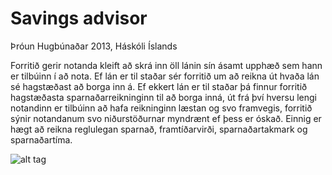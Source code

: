 Savings advisor
==========
Þróun Hugbúnaðar 2013, Háskóli Íslands

Forritið gerir notanda kleift að skrá inn öll lánin sín ásamt upphæð sem hann er tilbúinn í að nota. Ef lán er til staðar sér forritið um að reikna út hvaða lán sé hagstæðast að borga inn á. Ef ekkert lán er til staðar þá finnur forritið hagstæðasta sparnaðarreikninginn til að borga inná, út frá því hversu lengi notandinn er tilbúinn að hafa reikninginn læstan og svo framvegis, forritið sýnir notandanum svo niðurstöðurnar myndrænt ef þess er óskað.
Einnig er hægt að reikna reglulegan sparnað, framtíðarvirði, sparnaðartakmark og sparnaðartíma.

![alt tag](http://i240.photobucket.com/albums/ff100/turta_/1_zpsd04d0ed3.png)
